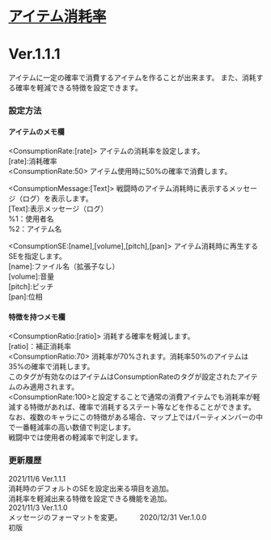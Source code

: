 # [アイテム消耗率](https://raw.githubusercontent.com/nuun888/MZ/master/NUUN_ConsumptionItem.js)
# Ver.1.1.1

アイテムに一定の確率で消費するアイテムを作ることが出来ます。
また、消耗する確率を軽減できる特徴を設定できます。

### 設定方法
#### アイテムのメモ欄  
\<ConsumptionRate:[rate]> アイテムの消耗率を設定します。  
[rate]:消耗確率  
\<ConsumptionRate:50> アイテム使用時に50%の確率で消費します。

\<ConsumptionMessage:[Text]> 戦闘時のアイテム消耗時に表示するメッセージ（ログ）を表示します。  
[Text]:表示メッセージ（ログ）  
%1：使用者名  
%2：アイテム名  

\<ConsumptionSE:[name],[volume],[pitch],[pan]> アイテム消耗時に再生するSEを指定します。  
[name]:ファイル名（拡張子なし）  
[volume]:音量  
[pitch]:ピッチ  
[pan]:位相  

#### 特徴を持つメモ欄
\<ConsumptionRatio:[ratio]> 消耗する確率を軽減します。  
[ratio]：補正消耗率  
\<ConsumptionRatio:70> 消耗率が70%されます。消耗率50%のアイテムは35%の確率で消耗します。  
このタグが有効なのはアイテムはConsumptionRateのタグが設定されたアイテムのみ適用されます。  
\<ConsumptionRate:100>と設定することで通常の消費アイテムでも消耗率が軽減する特徴があれば、確率で消耗するステート等などを作ることができます。  
なお、複数のキャラにこの特徴がある場合、マップ上ではパーティメンバーの中で一番軽減率の高い数値で判定します。  
戦闘中では使用者の軽減率で判定します。  

### 更新履歴
2021/11/6 Ver.1.1.1  
消耗時のデフォルトのSEを設定出来る項目を追加。  
消耗率を軽減出来る特徴を設定できる機能を追加。  
2021/11/3 Ver.1.1.0  
メッセージのフォーマットを変更。  　　
2020/12/31 Ver.1.0.0  
初版
